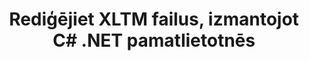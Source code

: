 ---
############################# Static ############################
layout: "autogen"
draft: false
path: "lv/redaction/net/text/xltm"
otherformats: CSV DOC DOCM DOCX DOT DOTM DOTX PDF POT POTM PPS PPSM PPSX PPT PPTM PPTX RTF XLS XLSM XLSX XLT XLTX  

############################# Head ############################
head_title: "Izņemiet sensitīvo informāciju no XLTM dokumentiem, izmantojot .NET Core"
head_description: "Lietojiet teksta rediģēšanu, izmantojot precīzu frāzi vai regulāro izteiksmi dažādu formātu dokumentiem"

############################# Header ############################
title: "Rediģējiet XLTM failus, izmantojot C# .NET pamatlietotnēs"
description: "Meklēt un aizstāt tekstu Office un OpenOffice dokumentos, izklājlapās un prezentācijās, kā arī XLTM operētājsistēmās Windows, Linux un macOS"

################### SubMenu/Download Button #####################
submenu:
    enable: true

############################# About ############################
about:
    enable: true
    title: "Dokumenta rediģēšana .NET API"
    content: |
        Viena formāta neatkarīga saskarne sensitīvas un klasificētas informācijas noņemšanai no PDF, Word, Excel, PowerPoint dokumentiem un attēliem, tostarp iespēja mainīt metadatus un noņemt komentārus. Izmantojot rīku GroupDocs.Redaction for .NET, varat rediģēt tekstu un saglabāt rediģēto dokumentu mapē PDF, pārveidojot visas lapas rastra attēlos vai saglabājot dokumentu tā sākotnējā formātā turpmākai rediģēšanai.

############################# Steps ############################
steps:
    enable: true
    title_left: "Rediģēt precīzu tekstu no XLTM, izmantojot C#"
    content_left: |
        [GroupDocs.Redaction](lv//redaction/net/) ļauj .NET izstrādātājiem viegli pievienot XLTM failu rediģēšanas funkciju, veicot dažas vienkāršas darbības.

        *   Izveidojiet klases [Redactor](https://apireference.groupdocs.com/redaction/net/groupdocs.redaction/redactor) gadījumu un ielādējiet XLTM failu
        *   Izveidojiet klases [ExactPhraseRedaction](https://apireference.groupdocs.com/redaction/net/groupdocs.redaction.redactions/exactphraseredaction) instanci, lai atrastu un aizstātu tekstu
        *   Izsauciet [Redactor.Apply](https://apireference.groupdocs.com/redaction/net/groupdocs.redaction/redactor/methods/apply/index) metodi ar ExactPhraseRedaction objektu
        
    title_right: "Sāciet darbu ar Redaction API"
    content_right: |
        Instalējiet no komandrindas kā ```nuget install GroupDocs.Redaction``` vai izmantojot Visual Studio pakotņu pārvaldnieka konsoli ar ```Install-Package GroupDocs.Redaction```. 
        Varat arī iegūt bezsaistes MSI instalēšanas programmu vai DLL failā no [downloads](https://downloads.groupdocs.com/redaction/net) un manuāli atsaukties uz to savā projektā.  
        
    code: |
        ```cs
        using (Redactor redactor = new Redactor(@"sample.xltm"))
        {
        	redactor.Apply(new ExactPhraseRedaction("John Doe", new ReplacementOptions("[personal]")));
        	redactor.Save();
        }
        ```

############################# Demos ############################
demos:
    enable: true
############################# About Formats ############################
about_formats:
    enable: true
############################# More Formats ############################
more_formats:
    enable: true

############################# Back to top ###############################
back_to_top:
    enable: true
---